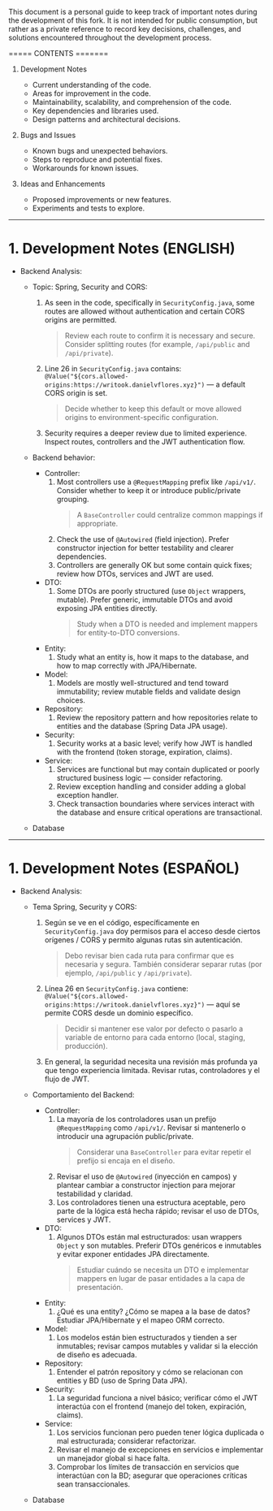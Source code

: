 This document is a personal guide to keep track of important notes during the development of this fork.
It is not intended for public consumption, but rather as a private reference to record key decisions, challenges, and solutions encountered throughout the development process.

===== CONTENTS =======
1. Development Notes
   - Current understanding of the code.
   - Areas for improvement in the code.
   - Maintainability, scalability, and comprehension of the code.
   - Key dependencies and libraries used.
   - Design patterns and architectural decisions.
   
2. Bugs and Issues
   - Known bugs and unexpected behaviors.
   - Steps to reproduce and potential fixes.
   - Workarounds for known issues.

3. Ideas and Enhancements
   - Proposed improvements or new features.
   - Experiments and tests to explore.

-----------
#  1. Development Notes (ENGLISH)

- Backend Analysis:

    - Topic: Spring, Security and CORS:
        1. As seen in the code, specifically in `SecurityConfig.java`, some routes are allowed without authentication and certain CORS origins are permitted.
            > Review each route to confirm it is necessary and secure. Consider splitting routes (for example, `/api/public` and `/api/private`).
        2. Line 26 in `SecurityConfig.java` contains: `@Value("${cors.allowed-origins:https://writook.danielvflores.xyz}")` — a default CORS origin is set.
            > Decide whether to keep this default or move allowed origins to environment-specific configuration.
        3. Security requires a deeper review due to limited experience. Inspect routes, controllers and the JWT authentication flow.

    - Backend behavior:
        - Controller:
            1. Most controllers use a `@RequestMapping` prefix like `/api/v1/`. Consider whether to keep it or introduce public/private grouping.
                > A `BaseController` could centralize common mappings if appropriate.
            2. Check the use of `@Autowired` (field injection). Prefer constructor injection for better testability and clearer dependencies.
            3. Controllers are generally OK but some contain quick fixes; review how DTOs, services and JWT are used.
        - DTO:
            1. Some DTOs are poorly structured (use `Object` wrappers, mutable). Prefer generic, immutable DTOs and avoid exposing JPA entities directly.
                > Study when a DTO is needed and implement mappers for entity-to-DTO conversions.
        - Entity:
            1. Study what an entity is, how it maps to the database, and how to map correctly with JPA/Hibernate.
        - Model:
            1. Models are mostly well-structured and tend toward immutability; review mutable fields and validate design choices.
        - Repository:
            1. Review the repository pattern and how repositories relate to entities and the database (Spring Data JPA usage).
        - Security:
            1. Security works at a basic level; verify how JWT is handled with the frontend (token storage, expiration, claims).
        - Service:
            1. Services are functional but may contain duplicated or poorly structured business logic — consider refactoring.
            2. Review exception handling and consider adding a global exception handler.
            3. Check transaction boundaries where services interact with the database and ensure critical operations are transactional.

    - Database


-----------
#  1. Development Notes (ESPAÑOL)

- Backend Analysis:

    - Tema Spring, Security y CORS:
        1. Según se ve en el código, específicamente en `SecurityConfig.java` doy permisos para el acceso desde ciertos orígenes / CORS y permito algunas rutas sin autenticación.
            > Debo revisar bien cada ruta para confirmar que es necesaria y segura. También considerar separar rutas (por ejemplo, `/api/public` y `/api/private`).
        2. Línea 26 en `SecurityConfig.java` contiene: `@Value("${cors.allowed-origins:https://writook.danielvflores.xyz}")` — aquí se permite CORS desde un dominio específico.
            > Decidir si mantener ese valor por defecto o pasarlo a variable de entorno para cada entorno (local, staging, producción).
        3. En general, la seguridad necesita una revisión más profunda ya que tengo experiencia limitada. Revisar rutas, controladores y el flujo de JWT.

    - Comportamiento del Backend:
        - Controller:
            1. La mayoría de los controladores usan un prefijo `@RequestMapping` como `/api/v1/`. Revisar si mantenerlo o introducir una agrupación public/private.
                > Considerar una `BaseController` para evitar repetir el prefijo si encaja en el diseño.
            2. Revisar el uso de `@Autowired` (inyección en campos) y plantear cambiar a constructor injection para mejorar testabilidad y claridad.
            3. Los controladores tienen una estructura aceptable, pero parte de la lógica está hecha rápido; revisar el uso de DTOs, services y JWT.
        - DTO:
            1. Algunos DTOs están mal estructurados: usan wrappers `Object` y son mutables. Preferir DTOs genéricos e inmutables y evitar exponer entidades JPA directamente.
                > Estudiar cuándo se necesita un DTO e implementar mappers en lugar de pasar entidades a la capa de presentación.
        - Entity:
            1. ¿Qué es una entity? ¿Cómo se mapea a la base de datos? Estudiar JPA/Hibernate y el mapeo ORM correcto.
        - Model:
            1. Los modelos están bien estructurados y tienden a ser inmutables; revisar campos mutables y validar si la elección de diseño es adecuada.
        - Repository:
            1. Entender el patrón repository y cómo se relacionan con entities y BD (uso de Spring Data JPA).
        - Security:
            1. La seguridad funciona a nivel básico; verificar cómo el JWT interactúa con el frontend (manejo del token, expiración, claims).
        - Service:
            1. Los servicios funcionan pero pueden tener lógica duplicada o mal estructurada; considerar refactorizar.
            2. Revisar el manejo de excepciones en servicios e implementar un manejador global si hace falta.
            3. Comprobar los límites de transacción en servicios que interactúan con la BD; asegurar que operaciones críticas sean transaccionales.

    - Database
